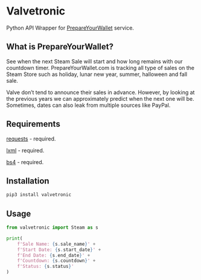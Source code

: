 # Valvetronic

Python API Wrapper for [PrepareYourWallet](https://prepareyourwallet.com/) service. 

## What is PrepareYourWallet?

See when the next Steam Sale will start and how long remains with our countdown timer. PrepareYourWallet.com is tracking all type of sales on the Steam Store such as holiday, lunar new year, summer, halloween and fall sale.

Valve don’t tend to announce their sales in advance. However, by looking at the previous years we can approximately predict when the next one will be. Sometimes, dates can also leak from multiple sources like PayPal.

## Requirements

[requests](https://pypi.org/project/requests/) - required.

[lxml](https://pypi.org/project/lxml/) - required.

[bs4](https://pypi.org/project/bs4/) - required.

## Installation
```bash
pip3 install valvetronic
```
## Usage
```python
from valvetronic import Steam as s

print(
    f'Sale Name: {s.sale_name}' +
    f'Start Date: {s.start_date}' +
    f'End Date: {s.end_date}' +
    f'Countdown: {s.countdown}' +
    f'Status: {s.status}'
)
```
